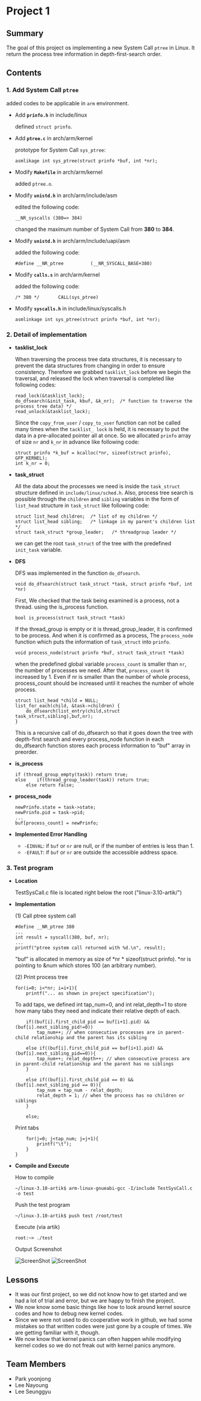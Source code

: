
Project 1
===================
## Summary

The goal of this project os implementing a new System Call `ptree` in Linux. It return the process tree information in depth-first-search order.

## Contents

### 1. Add System Call **`ptree`**

added codes to be applicable in `arm` environment.

* Add **`prinfo.h`** in include/linux

	defined `struct prinfo`.

* Add **`ptree.c`** in arch/arm/kernel

	prototype for System Call `sys_ptree`:
	
	```
	asmlikage int sys_ptree(struct prinfo *buf, int *nr);
	```

* Modify **`Makefile`** in arch/arm/kernel

	added `ptree.o`.
	
* Modify **`unistd.h`** in arch/arm/include/asm

	edited the following code:
	
	```
	__NR_syscalls (380=> 384)
	```
	changed the maximum number of System Call from **380** to **384**.
	
* Modify **`unistd.h`** in arch/arm/include/uapi/asm

	added the following code:
	
	```
	#define __NR_ptree			(__NR_SYSCALL_BASE+380)
	```
	
* Modify **`calls.s`** in arch/arm/kernel

	added the following code:
	
	```
	/* 380 */ 		CALL(sys_ptree)
	```

* Modify **`syscalls.h`** in include/linux/syscalls.h

	```
	asmlinkage int sys_ptree(struct prinfo *buf, int *nr);
	```
	

### 2. Detail of implementation

*  **tasklist_lock**

	When traversing the process tree data structures, it is necessary to prevent the data structures from changing in order to ensure consistency. Therefore we grabbed `tasklist_lock` before we begin the traversal, and released the lock when traversal is completed like following codes:

	```
	read_lock(&tasklist_lock);
	do_dfsearch(&init_task, kbuf, &k_nr);  /* function to traverse the process tree data) */
	read_unlock(&tasklist_lock);
	```
	
	
	Since the `copy_from_user` / `copy_to_user` function can not be called many times when the `tacklist_ lock` is held, it is necessary to put the data in a pre-allocated pointer all at once. So we allocated `prinfo` array of size `nr` and `k_nr` in advance like following code:

	```
	struct prinfo *k_buf = kcalloc(*nr, sizeof(struct prinfo), GFP_KERNEL);
	int k_nr = 0;
	```
* **task_struct**

	All the data about the processes we need is inside the `task_struct` structure defined in `include/linux/sched.h`. Also, process tree search is possible through the `children` and `sibling` variables in the form of `list_head` structure in `task_struct` like following code:

	```
	struct list_head children;	/* list of my children */
	struct list_head sibling;	/* linkage in my parent's children list */
	struct task_struct *group_leader;	/* threadgroup leader */
	```
	
	 we can get the root `task_struct` of the tree with the predefined `init_task` variable. 
	
* **DFS**

	DFS was implemented in the function `do_dfsearch`.

	```
	void do_dfsearch(struct task_struct *task, struct prinfo *buf, int *nr)
	```
	
	First, We checked that the task being examined is a process, not a thread. using the is_process function.
	
	```
	bool is_process(struct task_struct *task)
	```

	 If the thread_group is empty or it is thread_group_leader, it is confirmed to be process. And when it is confirmed as a process, The `process_node` function which puts the information of `task_struct` into `prinfo`.

	```
	void process_node(struct prinfo *buf, struct task_struct *task)
	```
	
	when the predefined global variable `process_count` is smaller than `nr`, the number of processes we need. After that, `process_count` is increased by 1. Even if nr is smaller than the number of whole process, process_count should be increased until it reaches the number of whole process.

	
	```
	struct list_head *child = NULL;
	list_for_each(child, &task->children) {
		do_dfsearch(list_entry(child,struct task_struct,sibling),buf,nr);
	}
	```
	
	This is a recursive call of do_dfsearch so that it goes down the tree with depth-first search and every process_node function in each do_dfsearch function stores each process information to "buf" array in preorder.
	
* **is_process**
	```
	if (thread_group_empty(task)) return true;
	else	if(thread_group_leader(task)) return true;
		else return false;
	```

* **process_node**
	```
	newPrinfo.state = task->state;
	newPrinfo.pid = task->pid;
	...
	buf[process_count] = newPrinfo;
	```

* **Implemented Error Handling**

	* `-EINVAL`: if `buf` or `nr` are null, or if the number of entries is less than 1.
	* `-EFAULT`: if `buf` or `nr` are outside the accessible address space.

### 3. Test program

* **Location**
	
	TestSysCall.c file is located right below the root ("linux-3.10-artik/")

* **Implementation**

	(1) Call ptree system call

	```
	#define __NR_ptree 380
	...
	int result = syscall(380, buf, nr);
	...
	printf("ptree system call returned with %d.\n", result);
	```
	"buf" is allocated in memory as size of *nr * sizeof(struct prinfo). *nr is pointing to &num which stores 100 (an arbitrary number).

	(2) Print process tree

	```
	for(i=0; i<*nr; i=i+1){
		printf("... as shown in project specification");
	```
	To add taps, we defined int tap_num=0, and int relat_depth=1 to store how many tabs they need and indicate their relative depth of each.

	```
		if((buf[i].first_child_pid == buf[i+1].pid) && (buf[i].next_sibling_pid!=0))
			tap_num++; // when consecutive processes are in parent-child relationship and the parent has its sibling
	 	
		else if((buf[i].first_child_pid == buf[i+1].pid) && (buf[i].next_sibling_pid==0)){
		  	tap_num++; relat_depth++; // when consecutive process are in parent-child relationship and the parent has no siblings
		}
		
		else if((buf[i].first_child_pid == 0) && (buf[i].next_sibling_pid == 0)){
			tap_num = tap_num - relat_depth;
			relat_depth = 1; // when the process has no children or siblings
		}
		
		else;
	```
	Print tabs

	```
		for(j=0; j<tap_num; j=j+1){
			printf("\t");
		}
	}
	```
	


* **Compile and Execute**

	How to compile
	```
	~/linux-3.10-artik$ arm-linux-gnueabi-gcc -I/include TestSysCall.c -o test
	```
	Push the test program
	```
	~/linux-3.10-artik$ push test /root/test
	```
	Execute (via artik)
	```
	root:~> ./test
	```
	Output Screenshot
	
	![ScreenShot](screenshot1.png?raw=true "result1")
	![ScreenShot](screenshot2.png?raw=true "result2")

## Lessons

* It was our first project, so we did not know how to get started and we had a lot of trial and error, but we are happy to finish the project.
* We now know some basic things like how to look around kernel source codes and how to debug new kernel codes.
* Since we were not used to do cooperative work in github, we had some mistakes so that written codes were just gone by a couple of times. We are getting familiar with it, though.
* We now know that kernel panics can often happen while modifying kernel codes so we do not freak out with kernel panics anymore. 

## Team Members
* Park yoonjong
* Lee Nayoung
* Lee Seunggyu
